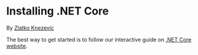 # Installing .NET Core

By [Zlatko Knezevic](https://github.com/blackdwarf)

The best way to get started is to follow our interactive guide on [.NET Core website](http://go.microsoft.com/fwlink/p/?LinkID=798306&clcid=0x409). 

